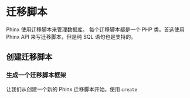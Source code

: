 # 迁移脚本

Phinx 使用迁移脚本来管理数据库。 每个迁移脚本都是一个 PHP 类。首选使用 Phinx API 来写迁移脚本，但是纯 SQL 语句也是支持的。

## 创建迁移脚本

### 生成一个迁移脚本框架

让我们从创建一个新的 Phinx 迁移脚本开始。使用 `create`

